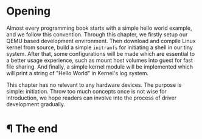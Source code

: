 # Opening

Almost every programming book starts with a simple hello world example, and we
follow this convention. Through this chapter, we firstly setup our QEMU based
development environment. Then download and compile Linux kernel from source,
build a simple `initramfs` for initiating a shell in our tiny system. After
that, some configurations will be made which are essential to a better usage
experience, such as mount host volumes into guest for fast file sharing. And
finally, a simple kernel module will be implemented which will print a string
of "Hello World" in Kernel's log system.

This chapter has no relevant to any hardware devices. The purpose is simple:
initiation. Throw too much concepts once is not wise for introduction, we hope
readers can involve into the process of driver development gradually.

# ¶ The end

